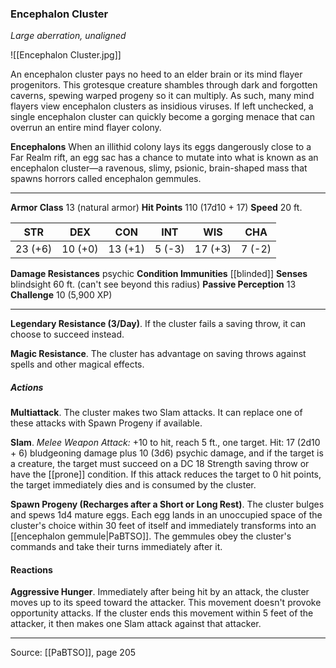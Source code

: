 ### Encephalon Cluster
_Large aberration, unaligned_

![[Encephalon Cluster.jpg]]

An encephalon cluster pays no heed to an elder brain or its mind flayer progenitors. This grotesque creature shambles through dark and forgotten caverns, spewing warped progeny so it can multiply. As such, many mind flayers view encephalon clusters as insidious viruses. If left unchecked, a single encephalon cluster can quickly become a gorging menace that can overrun an entire mind flayer colony.


**Encephalons** When an illithid colony lays its eggs dangerously close to a Far Realm rift, an egg sac has a chance to mutate into what is known as an encephalon cluster—a ravenous, slimy, psionic, brain-shaped mass that spawns horrors called encephalon gemmules.





---

**Armor Class** 13 (natural armor)
**Hit Points** 110 (17d10 + 17)
**Speed** 20 ft.

| STR     | DEX     | CON     | INT     | WIS     | CHA     |
|---------|---------|---------|---------|---------|---------|
| 23 (+6) | 10 (+0) | 13 (+1) | 5 (-3) | 17 (+3) | 7 (-2) |

**Damage Resistances** psychic
**Condition Immunities** [[blinded]]
**Senses** blindsight 60 ft. (can't see beyond this radius)
**Passive Perception** 13
**Challenge** 10 (5,900 XP)

---

**Legendary Resistance (3/Day)**. If the cluster fails a saving throw, it can choose to succeed instead.

**Magic Resistance**. The cluster has advantage on saving throws against spells and other magical effects.

##### Actions
**Multiattack**. The cluster makes two Slam attacks. It can replace one of these attacks with Spawn Progeny if available.

**Slam**. _Melee Weapon Attack:_ +10 to hit, reach 5 ft., one target. Hit: 17 (2d10 + 6) bludgeoning damage plus 10 (3d6) psychic damage, and if the target is a creature, the target must succeed on a DC 18 Strength saving throw or have the [[prone]] condition. If this attack reduces the target to 0 hit points, the target immediately dies and is consumed by the cluster.

**Spawn Progeny (Recharges after a Short or Long Rest)**. The cluster bulges and spews 1d4 mature eggs. Each egg lands in an unoccupied space of the cluster's choice within 30 feet of itself and immediately transforms into an [[encephalon gemmule|PaBTSO]]. The gemmules obey the cluster's commands and take their turns immediately after it.

#### Reactions
**Aggressive Hunger**. Immediately after being hit by an attack, the cluster moves up to its speed toward the attacker. This movement doesn't provoke opportunity attacks. If the cluster ends this movement within 5 feet of the attacker, it then makes one Slam attack against that attacker.


---

Source: [[PaBTSO]], page 205